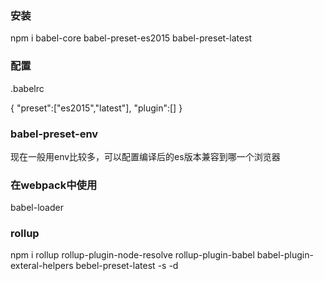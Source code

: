 ### 安装

npm i babel-core babel-preset-es2015 babel-preset-latest

### 配置

.babelrc


{
  "preset":["es2015","latest"],
  "plugin":[]
}


### babel-preset-env

现在一般用env比较多，可以配置编译后的es版本兼容到哪一个浏览器

### 在webpack中使用

babel-loader

### rollup

npm i rollup rollup-plugin-node-resolve rollup-plugin-babel babel-plugin-exteral-helpers
bebel-preset-latest -s -d